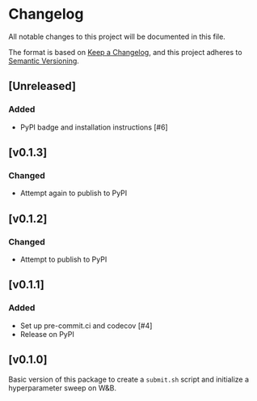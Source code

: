 # Changelog

All notable changes to this project will be documented in this file.

The format is based on [Keep a Changelog][],
and this project adheres to [Semantic Versioning][].

[keep a changelog]: https://keepachangelog.com/en/1.0.0/
[semantic versioning]: https://semver.org/spec/v2.0.0.html

## [Unreleased]

### Added
- PyPI badge and installation instructions [#6]

## [v0.1.3]

### Changed
- Attempt again to publish to PyPI

## [v0.1.2]

### Changed
- Attempt to publish to PyPI

## [v0.1.1]

### Added
- Set up pre-commit.ci and codecov [#4]
- Release on PyPI

## [v0.1.0]
Basic version of this package to create a `submit.sh` script and initialize a hyperparameter sweep on W&B.
